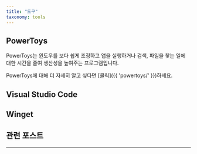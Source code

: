 ```yaml
---
title: "도구"
taxonomy: tools
---
```


## PowerToys

PowerToys는 윈도우를 보다 쉽게 조정하고 앱을 실행하거나 검색, 파일을 찾는 일에 대한 시간을 줄여 생산성을 높여주는 프로그램입니다.

PowerToys에 대해 더 자세히 알고 싶다면 [클릭]({{ 'powertoys/' }})하세요.

## Visual Studio Code

## Winget

## 관련 포스트

---
